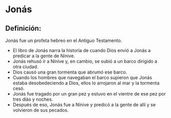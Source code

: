 # Jonás

## Definición: 

Jonás fue un profeta hebreo en el Antiguo Testamento.

* El libro de Jonás narra la historia de cuando Dios envió a Jonás a predicar a la gente de Nínive.
* Jonás rehusó ir a Nínive y, en cambio, se subió a un barco dirigido a otra ciudad.
* Dios causó una gran tormenta que abrumó ese barco.
* Cuando los hombres que navegaban el barco supieron que Jonás estaba desobedeciendo a Dios, ellos lo arrojaron al mar y la tormenta cesó.
* Jonás fue tragado por un gran pez y estuvo en el vientre de ese pez por tres díás y noches.
* Después de eso, Jonás fue a Nínive y predicó a la gente de allí y se volvieron de sus pecados.

